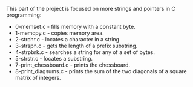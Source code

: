 This part of the project is focused on more strings and pointers in C programming:
* 0-memset.c - fills memory with a constant byte.
* 1-memcpy.c - copies memory area.
* 2-strchr.c - locates a character in a string.
* 3-strspn.c - gets the length of a prefix substring.
* 4-strpbrk.c - searches a string for any of a set of bytes.
* 5-strstr.c - locates a substring.
* 7-print_chessboard.c - prints the chessboard.
* 8-print_diagsums.c - prints the sum of the two diagonals of a square matrix of integers.